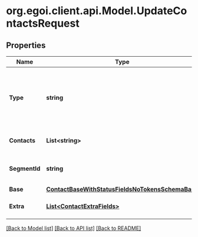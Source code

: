 
# org.egoi.client.api.Model.UpdateContactsRequest

## Properties

Name | Type | Description | Notes
------------ | ------------- | ------------- | -------------
**Type** | **string** | Updates the contacts in the whole list (excluding removed contacts) | 
**Contacts** | **List&lt;string&gt;** | Array of contact IDs to update | 
**SegmentId** | **string** | Segment ID to update channel field | 
**Base** | [**ContactBaseWithStatusFieldsNoTokensSchemaBase**](ContactBaseWithStatusFieldsNoTokensSchemaBase.md) |  | [optional] 
**Extra** | [**List&lt;ContactExtraFields&gt;**](ContactExtraFields.md) | Array of the contact&#39;s extra fields | [optional] 

[[Back to Model list]](../README.md#documentation-for-models)
[[Back to API list]](../README.md#documentation-for-api-endpoints)
[[Back to README]](../README.md)

